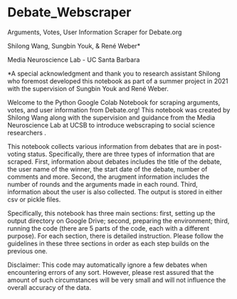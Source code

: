 # Debate_Webscraper
Arguments, Votes, User Information Scraper for Debate.org

Shilong Wang, Sungbin Youk, & René Weber*

Media Neuroscience Lab - UC Santa Barbara

*A special acknowledgment and thank you to research assistant Shilong who foremost developed this notebook as part of a summer project in 2021 with the supervision of Sungbin Youk and René Weber.


Welcome to the Python Google Colab Notebook for scraping arguments, votes, and user information from Debate.org! This notebook was created by Shilong Wang along with the supervision and guidance from the Media Neuroscience Lab at UCSB to introduce webscraping to social science researchers .

This notebook collects various information from debates that are in post-voting status. Specifically, there are three types of information that are scraped. First, information about debates includes the title of the debate, the user name of the winner, the start date of the debate, number of comments and more. Second, the arugment information includes the number of rounds and the arguments made in each round. Third, information about the user is also collected. The output is stored in either csv or pickle files.

Specifically, this notebook has three main sections: first, setting up the output directory on Google Drive; second, preparing the environment; third, running the code (there are 5 parts of the code, each with a different purpose). For each section, there is detailed instruction. Please follow the guidelines in these three sections in order as each step builds on the previous one.

Disclaimer: This code may automatically ignore a few debates when encountering errors of any sort. However, please rest assured that the amount of such circumstances will be very small and will not influence the overall accuracy of the data.
